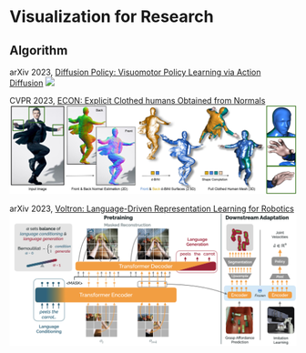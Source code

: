 # Visualization for Research

## Algorithm
arXiv 2023, [Diffusion Policy: Visuomotor Policy Learning via Action Diffusion](https://diffusion-policy.cs.columbia.edu/)
![](https://github.com/YanjieZe/Visualization-for-Research/tree/main/imgs/diffusion_policy.svg)


CVPR 2023, [ECON: Explicit Clothed humans Obtained from Normals](https://xiuyuliang.cn/econ/)
![](imgs/cvpr2023_econ.jpeg)

arXiv 2023, [Voltron: Language-Driven Representation Learning for Robotics](https://github.com/siddk/voltron-robotics)
![](imgs/voltron-framework.png)


